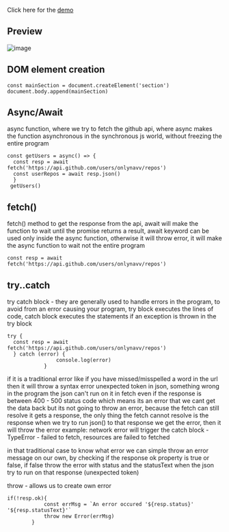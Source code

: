 Click here for the [demo](https://github-api-task-app.netlify.app/)

## Preview
![image](https://user-images.githubusercontent.com/77113035/138218920-e36ce1f0-a5d7-4618-bef5-47ed2bbaa4d3.png)

## DOM element creation
```
const mainSection = document.createElement('section')
document.body.append(mainSection)
```

## Async/Await

async function, where we try to fetch the github api, where async makes the function asynchronous in the synchronous js world, without freezing the entire program

```
const getUsers = async() => {
  const resp = await fetch('https://api.github.com/users/onlynavv/repos')
  const userRepos = await resp.json()
  }
 getUsers()
```

## fetch()

fetch() method to get the response from the api, await will make the function to wait until the promise returns a result, await keyword can be used only inside the async 
function, otherwise it will throw error, it will make the async function to wait not the entire program

```
const resp = await fetch('https://api.github.com/users/onlynavv/repos')
```

## try..catch

try catch block - they are generally used to handle errors in the program, to avoid from an error causing your program, try block executes the lines of code, catch block 
executes the statements if an exception is thrown in the try block

```
try {
  const resp = await fetch('https://api.github.com/users/onlynavv/repos')
  } catch (error) {
                console.log(error)
            }
```

if it is a traditional error like if you have missed/misspelled a word in the url then it will throw a syntax error unexpected token in json, something wrong in the program 
the json can't run on it in fetch even if the response is between 400 - 500 status code which means its an error that we cant get the data back but its not going to throw an 
error, because the fetch can still resolve it gets a response, the only thing the fetch cannot resolve is the response when we try to run json() to that response we get the 
error, then  it will throw the error example: network error will trigger the catch block - TypeError - failed to fetch, resources are failed to fetched

in that traditional case to know what error we can simple throw an error message on our own, by checking if the response ok property is true or false, if false throw the error 
with status and the statusText when the json try to run on that response (unexpected token)

throw - allows us to create own error

```
if(!resp.ok){
            const errMsg = `An error occured '${resp.status}' '${resp.statusText}'`
            throw new Error(errMsg)
        }
```
